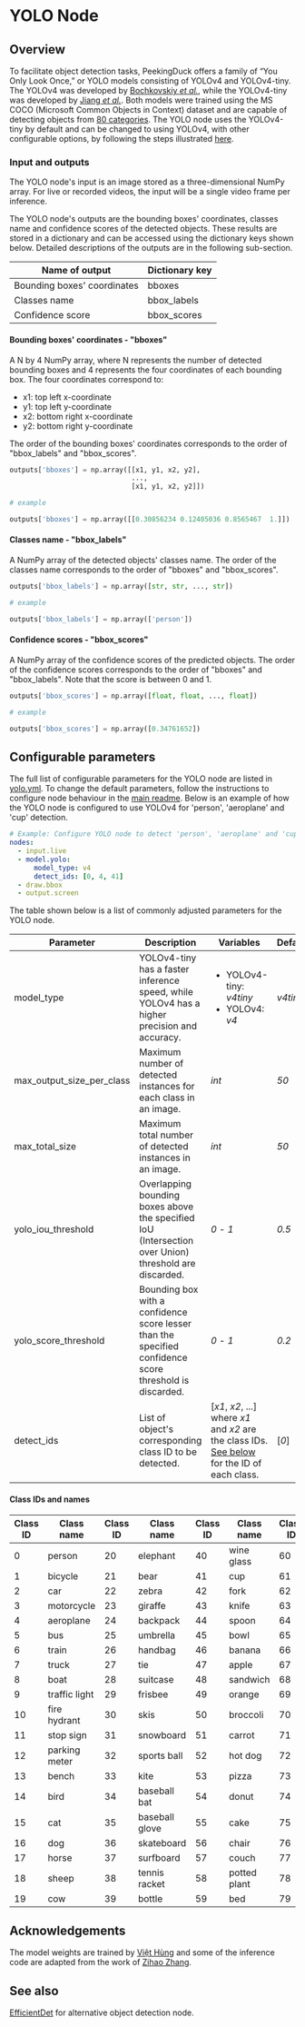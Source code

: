# YOLO Node

## Overview

To facilitate object detection tasks, PeekingDuck offers a family of “You Only Look Once,” or YOLO models consisting of YOLOv4 and YOLOv4-tiny. The YOLOv4 was developed by [Bochkovskiy _et al._](https://arxiv.org/pdf/2004.10934.pdf), while the YOLOv4-tiny was developed by [Jiang _et al._](https://arxiv.org/pdf/2011.04244.pdf). Both models were trained using the MS COCO (Microsoft Common Objects in Context) dataset and are capable of detecting objects from [80 categories](#Class-IDs-and-names). The YOLO node uses the YOLOv4-tiny by default and can be changed to using YOLOv4, with other configurable options, by following the steps illustrated [here](#Configurable-parameters).

### Input and outputs

The YOLO node's input is an image stored as a three-dimensional NumPy array. For live or recorded videos, the input will be a single video frame per inference.

The YOLO node's outputs are the bounding boxes' coordinates, classes name and confidence scores of the detected objects. These results are stored in a dictionary and can be accessed using the dictionary keys shown below. Detailed descriptions of the outputs are in the following sub-section.

| Name of output              | Dictionary key |
| --------------------------- | -------------- |
| Bounding boxes' coordinates | bboxes         |
| Classes name                | bbox_labels    |
| Confidence score            | bbox_scores    |

#### Bounding boxes' coordinates - "bboxes"

A N by 4 NumPy array, where N represents the number of detected bounding boxes and 4 represents the four coordinates of each bounding box. The four coordinates correspond to:

- x1: top left x-coordinate
- y1: top left y-coordinate
- x2: bottom right x-coordinate
- y2: bottom right y-coordinate

The order of the bounding boxes' coordinates corresponds to the order of "bbox_labels" and "bbox_scores".

```python
outputs['bboxes'] = np.array([[x1, y1, x2, y2],
                              ...,
                              [x1, y1, x2, y2]])

# example

outputs['bboxes'] = np.array([[0.30856234 0.12405036 0.8565467  1.]])
```

#### Classes name - "bbox_labels"

A NumPy array of the detected objects' classes name. The order of the classes name corresponds to the order of "bboxes" and "bbox_scores".

```python
outputs['bbox_labels'] = np.array([str, str, ..., str])

# example

outputs['bbox_labels'] = np.array(['person'])
```

#### Confidence scores - "bbox_scores"

A NumPy array of the confidence scores of the predicted objects. The order of the confidence scores corresponds to the order of "bboxes" and "bbox_labels". Note that the score is between 0 and 1.

```python
outputs['bbox_scores'] = np.array([float, float, ..., float])

# example

outputs['bbox_scores'] = np.array([0.34761652])
```

## Configurable parameters

The full list of configurable parameters for the YOLO node are listed in [yolo.yml](https://github.com/aimakerspace/PeekingDuck/blob/dev/peekingduck/configs/model/yolo.yml). To change the default parameters, follow the instructions to configure node behaviour in the [main readme](https://github.com/aimakerspace/PeekingDuck). Below is an example of how the YOLO node is configured to use YOLOv4 for 'person', 'aeroplane' and 'cup' detection.

```yaml
# Example: Configure YOLO node to detect 'person', 'aeroplane' and 'cup' using YOLOv4
nodes:
  - input.live
  - model.yolo:
      model_type: v4
      detect_ids: [0, 4, 41]
  - draw.bbox
  - output.screen
```

The table shown below is a list of commonly adjusted parameters for the YOLO node.

| Parameter                 | Description                                                                                             | Variables                                                                                                            | Default  |
| ------------------------- | ------------------------------------------------------------------------------------------------------- | -------------------------------------------------------------------------------------------------------------------- | -------- |
| model_type                | YOLOv4-tiny has a faster inference speed, while YOLOv4 has a higher precision and accuracy.             | <ul><li>YOLOv4-tiny: _v4tiny_</li><li> YOLOv4: _v4_</li></ul>                                                        | _v4tiny_ |
| max_output_size_per_class | Maximum number of detected instances for each class in an image.                                        | _int_                                                                                                                | _50_     |
| max_total_size            | Maximum total number of detected instances in an image.                                                 | _int_                                                                                                                | _50_     |
| yolo_iou_threshold        | Overlapping bounding boxes above the specified IoU (Intersection over Union) threshold are discarded.   | _0_ - _1_                                                                                                            | _0.5_    |
| yolo_score_threshold      | Bounding box with a confidence score lesser than the specified confidence score threshold is discarded. | _0_ - _1_                                                                                                            | _0.2_    |
| detect_ids                | List of object's corresponding class ID to be detected.                                                 | [*x1*, *x2*, ...] where _x1_ and _x2_ are the class IDs. [See below](#Class-IDs-and-names) for the ID of each class. | [*0*]    |

#### Class IDs and names

| Class ID | Class name    | Class ID | Class name     | Class ID | Class name   | Class ID | Class name   |
| -------- | ------------- | -------- | -------------- | -------- | ------------ | -------- | ------------ |
| 0        | person        | 20       | elephant       | 40       | wine glass   | 60       | dining table |
| 1        | bicycle       | 21       | bear           | 41       | cup          | 61       | toilet       |
| 2        | car           | 22       | zebra          | 42       | fork         | 62       | tv           |
| 3        | motorcycle    | 23       | giraffe        | 43       | knife        | 63       | laptop       |
| 4        | aeroplane     | 24       | backpack       | 44       | spoon        | 64       | mouse        |
| 5        | bus           | 25       | umbrella       | 45       | bowl         | 65       | remote       |
| 6        | train         | 26       | handbag        | 46       | banana       | 66       | keyboard     |
| 7        | truck         | 27       | tie            | 47       | apple        | 67       | cell phone   |
| 8        | boat          | 28       | suitcase       | 48       | sandwich     | 68       | microwave    |
| 9        | traffic light | 29       | frisbee        | 49       | orange       | 69       | oven         |
| 10       | fire hydrant  | 30       | skis           | 50       | broccoli     | 70       | toaster      |
| 11       | stop sign     | 31       | snowboard      | 51       | carrot       | 71       | sink         |
| 12       | parking meter | 32       | sports ball    | 52       | hot dog      | 72       | refrigerator |
| 13       | bench         | 33       | kite           | 53       | pizza        | 73       | book         |
| 14       | bird          | 34       | baseball bat   | 54       | donut        | 74       | clock        |
| 15       | cat           | 35       | baseball glove | 55       | cake         | 75       | vase         |
| 16       | dog           | 36       | skateboard     | 56       | chair        | 76       | scissors     |
| 17       | horse         | 37       | surfboard      | 57       | couch        | 77       | teddy bear   |
| 18       | sheep         | 38       | tennis racket  | 58       | potted plant | 78       | hair drier   |
| 19       | cow           | 39       | bottle         | 59       | bed          | 79       | toothbrush   |

## Acknowledgements

The model weights are trained by [Việt Hùng](https://github.com/hunglc007/tensorflow-yolov4-tflite) and some of the inference code are adapted from the work of [Zihao Zhang](https://github.com/zzh8829/yolov3-tf2).

## See also

[EfficientDet](https://github.com/aimakerspace/PeekingDuck/blob/dev/docs/source/models/efficientdet.md) for alternative object detection node.
